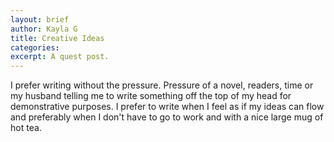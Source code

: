 ```yaml
---
layout: brief
author: Kayla G
title: Creative Ideas
categories: 
excerpt: A quest post.
---
```

I prefer writing without the pressure. Pressure of a novel, readers, time or my husband telling me to write something off the top of my head for demonstrative purposes. I prefer to write when I feel as if my ideas can flow and preferably when I don't have to go to work and with a nice large mug of hot tea.    